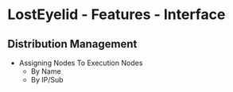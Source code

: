 LostEyelid - Features - Interface
=============================

Distribution Management
-----------------------
 - Assigning Nodes To Execution Nodes
   - By Name
   - By IP/Sub
